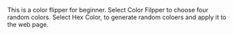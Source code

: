 This is a color flipper for beginner.
Select Color Filpper to choose  four random colors.
Select Hex Color, to generate random coloers and apply it to the web page.
